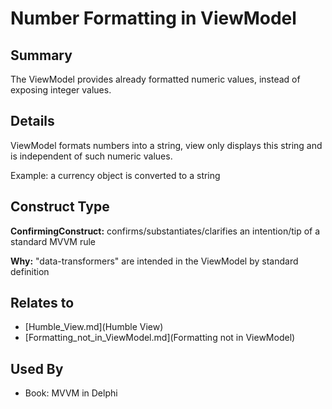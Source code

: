 # Number Formatting in ViewModel

## Summary
The ViewModel provides already formatted numeric values, instead of exposing integer values.

## Details
ViewModel formats numbers into a string, view only displays this string and is independent of such numeric values.

Example: a currency object is converted to a string


## Construct Type

**ConfirmingConstruct:** confirms/substantiates/clarifies an intention/tip of a standard MVVM rule

**Why:** "data-transformers" are intended in the ViewModel by standard definition



## Relates to

* [Humble_View.md](Humble View)
* [Formatting_not_in_ViewModel.md](Formatting not in ViewModel)

## Used By
* Book: MVVM in Delphi

